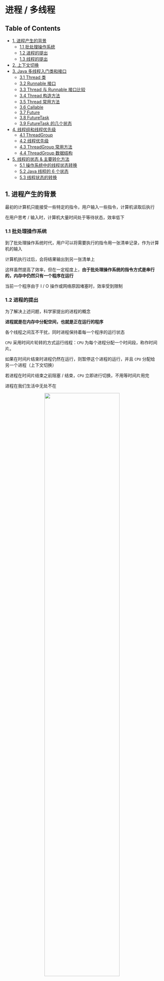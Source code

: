 # 进程 / 多线程


Table of Contents
-----------------

* [1. 进程产生的背景](#1-进程产生的背景)
   * [1.1 批处理操作系统](#11-批处理操作系统)
   * [1.2 进程的提出](#12-进程的提出)
   * [1.3 线程的提出](#13-线程的提出)
* [2. 上下文切换](#2-上下文切换)
* [3. Java 多线程入门类和接口](#3-java-多线程入门类和接口)
   * [3.1 Thread 类](#31-thread-类)
   * [3.2 Runnable 接口](#32-runnable-接口)
   * [3.3 Thread 与 Runnable 接口比较](#33-thread-与-runnable-接口比较)
   * [3.4 Thread 构造方法](#34-thread-构造方法)
   * [3.5 Thread 常用方法](#35-thread-常用方法)
   * [3.6 Callable](#36-callable)
   * [3.7 Future](#37-future)
   * [3.8 FutureTask](#38-futuretask)
   * [3.9 FutureTask 的几个状态](#39-futuretask-的几个状态)
* [4. 线程组和线程优先级](#4-线程组和线程优先级)
   * [4.1 ThreadGroup](#41-threadgroup)
   * [4.2 线程优先级](#42-线程优先级)
   * [4.3 ThreadGroup 常用方法](#43-threadgroup-常用方法)
   * [4.4 ThreadGroup 数据结构](#44-threadgroup-数据结构)
* [5. 线程的状态 &amp; 主要转化方法](#5-线程的状态--主要转化方法)
   * [5.1 操作系统中的线程状态转换](#51-操作系统中的线程状态转换)
   * [5.2 Java 线程的 6 个状态](#52-java-线程的-6-个状态)
   * [5.3 线程状态的转换](#53-线程状态的转换)
   
   


## 1. 进程产生的背景

最初的计算机只能接受一些特定的指令，用户输入一些指令，计算机读取后执行

在用户思考 / 输入时，计算机大量时间处于等待状态，效率低下



### 1.1 批处理操作系统

到了批处理操作系统时代，用户可以将需要执行的指令用一张清单记录，作为计算机的输入

计算机执行过后，会将结果输出到另一张清单上

这样虽然提高了效率，但在一定程度上，**由于批处理操作系统的指令方式是串行的，内存中仍然只有一个程序在运行**

当前一个程序由于 I / O 操作或网络原因堵塞时，效率受到限制



### 1.2 进程的提出

为了解决上述问题，科学家提出的进程的概念



**进程就是在内存中分配空间，也就是正在运行的程序**



各个线程之间互不干扰，同时进程保持着每一个程序的运行状态

`CPU` 采用时间片轮转的方式运行线程：`CPU` 为每个进程分配一个时间段，称作时间片。

如果在时间片结束时进程仍然在运行，则暂停这个进程的运行，并且 `CPU` 分配给另一个进程（上下文切换）

若进程在时间片结束之前阻塞 / 结束，`CPU` 立即进行切换，不用等时间片用完





进程在我们生活中无处不在

<div align="center"> <img src="image-20200823191846339.png" width="70%"/> </div><br>




### 1.3 线程的提出

虽然进程的出现再次提升了操作系统的性能，但随着时间的推移，人们并不满足一个进程在一段时间内只能做一件事情。如果一个线程有多个子任务时，只能逐个地执行这些子任务，很影响效率

<div align="center"> <img src="image-20200916154100263.png" width="70%"/> </div><br>

那能否让这些子任务同时执行呢？于是人们又提出了线程的概念

**让一个线程执行一个子任务，则一个进程就包含了多个线程**



<div align="center"> <img src="process.png" width="30%"/> </div><br>






## 2. 上下文切换

上下文切换指的是 `CPU` 从一个进程 / 线程切换到另一个进程 / 线程



上下文切换通常是计算密集型，故线程不是越多越好。如何减少系统中上下文切换次数，是提升多线程性能的一个重点课题









## 3. Java 多线程入门类和接口

### 3.1 Thread 类

创建一个 `t1` 线程

重写 `run` 方法，即需要实现的任务

调用 `start` 方法开启线程

```java
@Slf4j
public class App {

    public static void main(String[] args) {
        Thread t1 = new Thread() {
            @Override
            public void run() {
                log.info("t1 here!");
            }
        };
        t1.setName("t1");
        t1.start();
        log.info("main here!");
    }

}
```

可见两个线程在同时抢夺 `CPU` 资源，执行顺序不一致

<div align="center"> <img src="image-20200822181506998.png" width="30%"/> </div><br>

<div align="center"> <img src="image-20200822181542006.png" width="30%"/> </div><br>

⚠️注意：

调用 `start()` 后，该线程才算启动！

> 在程序中调用了 start() 方法后，虚拟机会先为我们创建一个线程，然后等到这个线程第一次得到时间片时再调用 run() 方法
>
>
> 注意不可多次调用 start() 方法



### 3.2 Runnable 接口

```java
@Slf4j
public class App {

    public static void main(String[] args) {

        Runnable r1 = new Runnable() {
            public void run() {
                log.info("t1 here!");
            }
        };

        Thread t1 = new Thread(r1, "t1");
        t1.start();

        log.info("main here!");
    }

}
```





<div align="center"> <img src="image-20200822182313069.png" width="30%"/> </div><br>


<div align="center"> <img src="image-20200822182330205.png" width="30%"/> </div><br>

使用 `lambda expression` 进行简化

```java
@Slf4j
public class App {

    public static void main(String[] args) {

        Runnable r1 = () -> {
            log.info("t1 here!");
        };

        Thread t1 = new Thread(r1, "t1");
        t1.start();

        log.info("main here!");
    }

}
```

### 3.3 Thread 与 Runnable 接口比较

- 底层实现原理一样
- 推荐使用实现 `runnable` 接口的方式（降低耦合度）

调用 `Thread` 类的构造方法传入 `runnable` 接口时，底层也是重写了 `Thread` 类的 `run` 方法

```java
public Thread(Runnable target, String name) {
    init(null, target, name, 0);
}


private void init(ThreadGroup g, Runnable target, String name,
                  long stackSize, AccessControlContext acc,
                  boolean inheritThreadLocals) {
}


@Override
public void run() {
    if (target != null) {
        target.run();
    }
}
```

### 3.4 Thread 构造方法

**Thread.java**

```java
// Thread 类源码


// 构造函数
public Thread(Runnable target) {
  init(null, target, "Thread-" + nextThreadNum(), 0);
}


// init 方法
// g: 线程组
// target: 指定要执行的任务
// name: 线程的名字 默认为 Thread-线程编号
// stackSize: 暂不讨论
// inheritThreadLocals: 暂不在本节讨论
private void init(ThreadGroup g, Runnable target, String name,
                  long stackSize, AccessControlContext acc,
                  boolean inheritThreadLocals) {


  this.inheritedAccessControlContext =
    acc != null ? acc : AccessController.getContext();


}

ThreadLocal.ThreadLocalMap threadLocals = null;


ThreadLocal.ThreadLocalMap inheritableThreadLocals = null;

```

实际情况下，我们大多是直接调用下面两个构造方法：

```java
public Thread(Runnable target) {
  init(null, target, "Thread-" + nextThreadNum(), 0);
}


public Thread(Runnable target, String name) {
  init(null, target, name, 0);
}
```



### 3.5 Thread 常用方法

**currentThread()**

```java
// Returns a reference to the currently executing thread object
public static native Thread currentThread();
```



**start()**

```java
/**
 * Causes this thread to begin execution; the Java Virtual Machine
 * calls the <code>run</code> method of this thread.
 * <p>
 * The result is that two threads are running concurrently: the
 * current thread (which returns from the call to the
 * <code>start</code> method) and the other thread (which executes its
 * <code>run</code> method).
 * <p>
 * It is never legal to start a thread more than once.
 * In particular, a thread may not be restarted once it has completed
 * execution.
 *
 * @exception  IllegalThreadStateException  if the thread was already
 *               started.
 * @see        #run()
 * @see        #stop()
 */
public synchronized void start() {
    /**
     * This method is not invoked for the main method thread or "system"
     * group threads created/set up by the VM. Any new functionality added
     * to this method in the future may have to also be added to the VM.
     *
     * A zero status value corresponds to state "NEW".
     */
    if (threadStatus != 0)
        throw new IllegalThreadStateException();

    /* Notify the group that this thread is about to be started
     * so that it can be added to the group's list of threads
     * and the group's unstarted count can be decremented. */
    group.add(this);

    boolean started = false;
    try {
        start0();
        started = true;
    } finally {
        try {
            if (!started) {
                group.threadStartFailed(this);
            }
        } catch (Throwable ignore) {
            /* do nothing. If start0 threw a Throwable then
              it will be passed up the call stack */
        }
    }
}

private native void start0();
```



**yield()**

```java
/**
 * A hint to the scheduler that the current thread is willing to yield
 * its current use of a processor. The scheduler is free to ignore this
 * hint.
 *
 * <p> Yield is a heuristic attempt to improve relative progression
 * between threads that would otherwise over-utilise a CPU. Its use
 * should be combined with detailed profiling and benchmarking to
 * ensure that it actually has the desired effect.
 *
 * <p> It is rarely appropriate to use this method. It may be useful
 * for debugging or testing purposes, where it may help to reproduce
 * bugs due to race conditions. It may also be useful when designing
 * concurrency control constructs such as the ones in the
 * {@link java.util.concurrent.locks} package.
 */
public static native void yield();
```



**sleep()**

```java
/**
 * Causes the currently executing thread to sleep (temporarily cease
 * execution) for the specified number of milliseconds, subject to
 * the precision and accuracy of system timers and schedulers. The thread
 * does not lose ownership of any monitors.
 *
 * @param  millis
 *         the length of time to sleep in milliseconds
 *
 * @throws  IllegalArgumentException
 *          if the value of {@code millis} is negative
 *
 * @throws  InterruptedException
 *          if any thread has interrupted the current thread. The
 *          <i>interrupted status</i> of the current thread is
 *          cleared when this exception is thrown.
 */
public static native void sleep(long millis) throws InterruptedException;
```





**join()**

```java
/**
 * Waits for this thread to die.
 *
 * <p> An invocation of this method behaves in exactly the same
 * way as the invocation
 *
 * <blockquote>
 * {@linkplain #join(long) join}{@code (0)}
 * </blockquote>
 *
 * @throws  InterruptedException
 *          if any thread has interrupted the current thread. The
 *          <i>interrupted status</i> of the current thread is
 *          cleared when this exception is thrown.
 */
public final void join() throws InterruptedException {
  join(0);
}


/**
     * Waits at most {@code millis} milliseconds for this thread to
     * die. A timeout of {@code 0} means to wait forever.
     *
     * <p> This implementation uses a loop of {@code this.wait} calls
     * conditioned on {@code this.isAlive}. As a thread terminates the
     * {@code this.notifyAll} method is invoked. It is recommended that
     * applications not use {@code wait}, {@code notify}, or
     * {@code notifyAll} on {@code Thread} instances.
     *
     * @param  millis
     *         the time to wait in milliseconds
     *
     * @throws  IllegalArgumentException
     *          if the value of {@code millis} is negative
     *
     * @throws  InterruptedException
     *          if any thread has interrupted the current thread. The
     *          <i>interrupted status</i> of the current thread is
     *          cleared when this exception is thrown.
     */
public final synchronized void join(long millis)
  throws InterruptedException {
  long base = System.currentTimeMillis();
  long now = 0;

  if (millis < 0) {
    throw new IllegalArgumentException("timeout value is negative");
  }

  if (millis == 0) {
    while (isAlive()) {
      wait(0);
    }
  } else {
    while (isAlive()) {
      long delay = millis - now;
      if (delay <= 0) {
        break;
      }
      wait(delay);
      now = System.currentTimeMillis() - base;
    }
  }
}
```

### 3.6 Callable

通常来说，使用 `Runnable` 和 `Thread` 来创建一个新的线程有一个弊端：`run` 方法没有返回值

有时候我们希望开启一个线程去执行一个任务，并且这个任务执行完成后有一个返回值



`JDK` 提供了 `Callable` 和 `Future` 接口为我们解决这个问题，所谓的“异步”模型

**Callable.java**

```java
@FunctionalInterface
public interface Callable<V> {
    /**
     * Computes a result, or throws an exception if unable to do so.
     *
     * @return computed result
     * @throws Exception if unable to compute a result
     */
    V call() throws Exception;
}
```





### 3.7 Future







### 3.8 FutureTask













### 3.9 FutureTask 的几个状态





## 4. 线程组和线程优先级

### 4.1 ThreadGroup

每个 `Thread` 必然存在于一个 `ThreadGroup` 中

执行 `main()` 方法线程的名字是 `main`，如果在 `new Thread()` 时没有显示指定，那么磨人将父线程（当前执行 `new Thread()` 的线程）线程组设置为自己的线程组







 

### 4.2 线程优先级









### 4.3 ThreadGroup 常用方法









### 4.4 ThreadGroup 数据结构

### 

## 5. 线程的状态 & 主要转化方法

### 5.1 操作系统中的线程状态转换











### 5.2 Java 线程的 6 个状态









### 5.3 线程状态的转换


